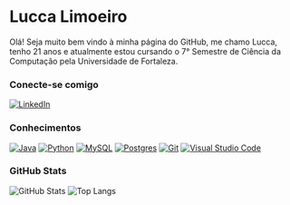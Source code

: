 # Lucca Limoeiro 

Olá! Seja muito bem vindo à minha página do GitHub, me chamo Lucca, tenho 21 anos e atualmente estou cursando o 7° Semestre de Ciência da Computação pela Universidade de Fortaleza.

### Conecte-se comigo

[![LinkedIn](https://custom-icon-badges.demolab.com/badge/LinkedIn-0A66C2?logo=linkedin-white&logoColor=fff)](https://www.linkedin.com/in/lucca-limoeiro-13b30b231/)

### Conhecimentos

[![Java](https://img.shields.io/badge/Java-%23ED8B00.svg?logo=openjdk&logoColor=white)](#)
[![Python](https://img.shields.io/badge/Python-3776AB?logo=python&logoColor=fff)](#)
[![MySQL](https://img.shields.io/badge/MySQL-4479A1?logo=mysql&logoColor=fff)](#)
[![Postgres](https://img.shields.io/badge/Postgres-%23316192.svg?logo=postgresql&logoColor=white)](#)
[![Git](https://img.shields.io/badge/Git-F05032?logo=git&logoColor=fff)](#)
[![Visual Studio Code](https://custom-icon-badges.demolab.com/badge/Visual%20Studio%20Code-0078d7.svg?logo=vsc&logoColor=white)](#)

### GitHub Stats

![GitHub Stats](https://github-readme-stats.vercel.app/api?username=AlephLLTR&theme=transparent&bg_color=000&border_color=30A3DC&show_icons=true&icon_color=30A3DC&title_color=E94D5F&text_color=FFF&hide_title=true&hide=stars)
![Top Langs](https://github-readme-stats-git-masterrstaa-rickstaa.vercel.app/api/top-langs/?username=AlephLLTR&layout=compact&bg_color=000&border_color=30A3DC&title_color=E94D5F&text_color=FFF&hide_title=true)
